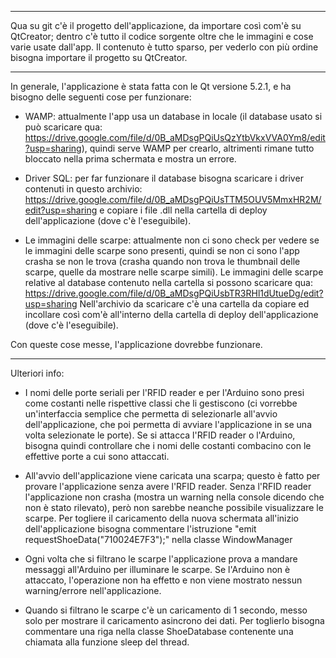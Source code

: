 ************************************************************************************
Qua su git c'è il progetto dell'applicazione, da importare così com'è su QtCreator; dentro c'è tutto il codice sorgente oltre che le immagini
e cose varie usate dall'app. Il contenuto è tutto sparso, per vederlo con più ordine bisogna importare il progetto su QtCreator.
************************************************************************************

In generale, l'applicazione è stata fatta con le Qt versione 5.2.1, e ha bisogno delle seguenti cose per funzionare:

- WAMP: attualmente l'app usa un database in locale (il database usato si può scaricare qua: https://drive.google.com/file/d/0B_aMDsgPQiUsQzYtbVkxVVA0Ym8/edit?usp=sharing), 
  quindi serve WAMP per crearlo, altrimenti rimane tutto bloccato nella prima schermata e mostra un errore.
  
- Driver SQL: per far funzionare il database bisogna scaricare i driver contenuti in questo archivio: https://drive.google.com/file/d/0B_aMDsgPQiUsTTM5OUV5MmxHR2M/edit?usp=sharing
  e copiare i file .dll nella cartella di deploy dell'applicazione (dove c'è l'eseguibile).

- Le immagini delle scarpe: attualmente non ci sono check per vedere se le immagini delle scarpe sono presenti, quindi se 
  non ci sono l'app crasha se non le trova (crasha quando non trova le thumbnail delle scarpe, quelle da mostrare nelle
  scarpe simili). Le immagini delle scarpe relative al database contenuto nella cartella si possono scaricare qua: 
  https://drive.google.com/file/d/0B_aMDsgPQiUsbTR3RHl1dUtueDg/edit?usp=sharing
  Nell'archivio da scaricare c'è una cartella da copiare ed incollare così com'è all'interno della cartella di deploy dell'applicazione
  (dove c'è l'eseguibile).
  
Con queste cose messe, l'applicazione dovrebbe funzionare.

***********************************

Ulteriori info:

- I nomi delle porte seriali per l'RFID reader e per l'Arduino sono presi come costanti nelle rispettive classi che li 
  gestiscono (ci vorrebbe un'interfaccia semplice che permetta di selezionarle all'avvio dell'applicazione, che poi permetta di
  avviare l'applicazione in se una volta selezionate le porte). Se si attacca l'RFID reader o l'Arduino, bisogna quindi controllare che i nomi delle costanti combacino con
  le effettive porte a cui sono attaccati.

- All'avvio dell'applicazione viene caricata una scarpa; questo è fatto per provare l'applicazione senza avere l'RFID reader.
  Senza l'RFID reader l'applicazione non crasha (mostra un warning nella console dicendo che non è stato rilevato), però
  non sarebbe neanche possibile visualizzare le scarpe.
  Per togliere il caricamento della nuova schermata all'inizio dell'applicazione bisogna commentare l'istruzione
  "emit requestShoeData("710024E7F3");" nella classe WindowManager
  
- Ogni volta che si filtrano le scarpe l'applicazione prova a mandare messaggi all'Arduino per illuminare le scarpe.
  Se l'Arduino non è attaccato, l'operazione non ha effetto e non viene mostrato nessun warning/errore nell'applicazione.

- Quando si filtrano le scarpe c'è un caricamento di 1 secondo, messo solo per mostrare il caricamento asincrono dei dati.
  Per toglierlo bisogna commentare una riga nella classe ShoeDatabase contenente una chiamata alla funzione sleep del thread.
